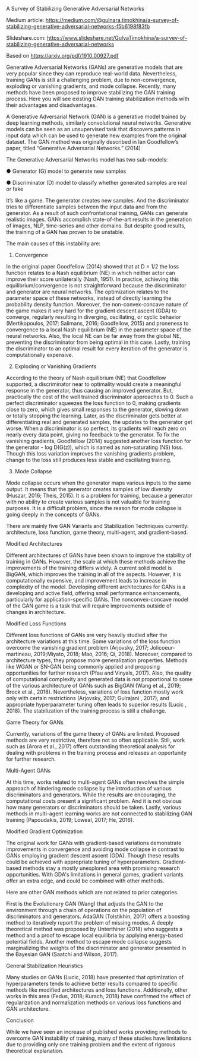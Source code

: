 

A Survey of Stabilizing Generative Adversarial Networks 


Medium article: https://medium.com/@gulnara.timokhina/a-survey-of-stabilizing-generative-adversarial-networks-f5b6198f83fb

Slideshare.com: https://www.slideshare.net/GulyaTimokhina/a-survey-of-stabilizing-generative-adversarial-networks



Based on https://arxiv.org/pdf/1910.00927.pdf

Generative Adversarial Networks (GANs) are generative models that are very popular since 
they can reproduce real-world data. Nevertheless, training GANs is still a challenging problem, 
due to non-convergence, exploding or vanishing gradients, and mode collapse.
Recently, many methods have been proposed to improve stabilizing the GAN training process. 
Here you will see existing GAN training stabilization methods with their advantages and 
disadvantages.

A Generative Adversarial Network (GAN) is a generative model trained by deep learning methods, 
similarly convolutional neural networks. Generative models can be seen as an unsupervised task that discovers patterns in input data which can be used to generate new examples from the original dataset. The GAN method was originally described in Ian Goodfellow’s paper, titled “Generative Adversarial Networks.” (2014)

The Generative Adversarial Networks model has two sub-models: 

●	Generator (G) model to generate new samples 

●	Discriminator (D) model to classify whether generated samples are real or fake


It’s like a game. The generator creates new samples. And the discriminator tries to differentiate samples between the input data and from the generator. As a result of such confrontational training, GANs can generate realistic images. 
GANs accomplish state-of-the-art results in the generation of images, NLP, time-series and other domains.
But despite good results, the training of a GAN has proven to be unstable. 

The main causes of this instability are:

1.	Convergence

In the original paper Goodfellow (2014) showed that at D = 1/2 the loss function 
relates to a Nash equilibrium (NE) in which neither actor can improve their score unilaterally (Nash, 1951).
In practice, achieving this equilibrium/convergence is not straightforward because the discriminator and generator are neural networks. The optimization relates to the parameter space of these networks, instead of directly learning the probability density function. Moreover, the non-convex-concave nature of the game makes it very hard for the gradient descent ascent (GDA) to converge, regularly resulting in diverging, oscillating, or cyclic behavior (Mertikopoulos, 2017; Salimans, 2016; Goodfellow, 2015) and proneness to convergence to a local Nash equilibrium (NE)  in the parameter space of the neural networks.
Also, the local NE can be far away from the global NE, preventing the discriminator from being optimal in this case. Lastly, training the discriminator  to an optimal result for every iteration of the  generator is computationally expensive.


2.	Exploding  or Vanishing Gradients

According to the theory of Nash equilibrium (NE) that Goodfellow supported, a discriminator  near
to optimality would create a meaningful response in the generator, thus causing an improved generator. But, practically the cost of the well trained discriminator approaches to 0. 
Such a perfect discriminator squeezes the loss function to 0, making gradients close to zero, which gives small responses to the generator, slowing down or totally stopping the learning. 
Later, as the discriminator gets better at differentiating real and generated samples, the updates to the generator get worse.
When a discriminator  is so perfect, its gradients will reach  zero on nearly every data point, giving no feedback to the generator. To fix the vanishing gradients, Goodfellow (2014) suggested  another loss function for the generator  - log D(G(z)), which is named as non-saturating (NS) loss. 
Though this loss variation improves the vanishing gradients problem, change to the loss still produces less stable and oscillating training.

3.	Mode Collapse

Mode collapse occurs when the generator maps various inputs to the same output.
It means that the generator creates samples of low diversity (Huszar, 2016; Theis, 2015). 
It is a problem for training, because a generator with no ability to create various samples is not valuable for training purposes. 
It is a difficult problem, since the reason for mode collapse is going deeply in the concepts of GANs. 

There are mainly five GAN Variants and Stabilization Techniques currently: architecture, loss function, game
theory, multi-agent, and gradient-based.

Modified Architectures

Different architectures of GANs have been shown to improve the stability of training in GANs. 
However, the scale at which these methods achieve the improvements of the training differs widely. 
A current solid model is BigGAN, which improves the training in all of the aspects.
However, it is computationally expensive, and improvement leads to increase in complexity of the model.
Developing different architectures for GANs is a developing and active field, offering small performance enhancements, particularly for application-specific GANs. 
The nonconvex-concave model of the GAN game is a task that will require improvements outside of changes in architecture.

Modified Loss Functions

Different loss functions of GANs are very heavily studied after the architecture variations at this time. Some variations of the loss function overcome the vanishing gradient problem (Arjovsky, 2017; Jolicoeur-martineau, 2019;Miyato, 2018; Mao, 2016; Qi, 2018). 
Moreover, compared to architecture types, they propose more generalization properties. Methods like WGAN or SN-GAN being commonly applied and proposing opportunities for further research (Pfau and Vinyals, 2017).
Also, the quality of computational complexity and generated data is not proportional to some of the various architecture of GANs such as BigGAN (Wang et al., 2019; Brock et al., 2018). 
Nevertheless, variations of loss function mostly work only with certain restrictions (Arjovsky, 2017; Gulrajani , 2017), and appropriate hyperparameter tuning often leads to superior results (Lucic , 2018). The stabilization of the training process is still a challenge.

Game Theory for GANs

Currently, variations of the game theory of GANs are limited.  Proposed methods are very restrictive, therefore not so often applicable. Still, work such as (Arora et al., 2017) offers outstanding theoretical analysis for dealing with problems in the training process and releases an opportunity for further research.

Multi-Agent GANs

At this time, works related to multi-agent GANs often revolves the simple approach of hindering mode 
collapse by the introduction of various discriminators  and generators. While the results are encouraging, the computational costs present a significant problem. And it is not obvious how many generators or discriminators  should be taken. Lastly, various methods in multi-agent learning works are not connected to stabilizing GAN training (Papoudakis, 2019; Loweal, 2017; He, 2016).


Modified Gradient Optimization

The original work for GANs with gradient-based variations demonstrate improvements in convergence
and avoiding mode collapse in contrast to GANs employing gradient descent ascent (GDA). Though these results could be achieved with appropriate tuning of hyperparameters. 
Gradient-based methods stay a mostly unexplored area with promising research opportunities. With GDA's limitations in general games, gradient variants offer an extra edge, and could be combined with other methods.

Here are other GAN methods which are not related to prior categories. 

First is the Evolutionary GAN (Wang) that adjusts the GAN to the environment through a chain of operations on the population of discriminators and generators.
AdaGAN (Tolstikhin, 2017) offers a boosting method to iteratively report the problem of missing modes. A deeply theoretical method was proposed by Unterthiner (2018) who suggests a method and a proof to escape local equilibria by applying energy-based potential fields. Another method to escape mode collapse suggests marginalizing the weights of the discriminator and generator presented in the Bayesian GAN (Saatchi and Wilson, 2017).

General Stabilization Heuristics

Many studies on GANs (Lucic, 2018) have presented that optimization of  hyperparameters tends to achieve better results compared to specific methods like modified architectures and loss functions. Additionally, other works in this area (Fedus, 2018; Kurach, 2018) have confirmed the effect of regularization and normalization methods on various loss functions and GAN architecture.

Conclusion

While we have seen an increase of published works providing methods to overcome GAN instability of
training, many of these studies have limitations due to providing only one training problem 
and the extent of rigorous theoretical explanation.
